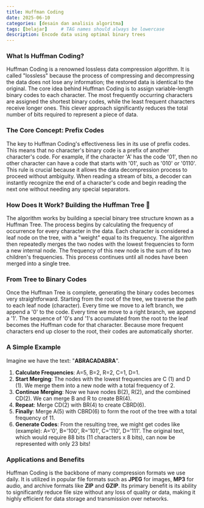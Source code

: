 ```yaml
---
title: Huffman Coding
date: 2025-06-10
categories: [desain dan analisis algoritma]
tags: [belajar]     # TAG names should always be lowercase
description: Encode data using optimal binary trees
---
```



### What Is Huffman Coding?

Huffman Coding is a renowned lossless data compression algorithm. It is called "lossless" because the process of 
compressing and decompressing the data does not lose any information; the restored data is identical to the 
original. The core idea behind Huffman Coding is to assign variable-length binary codes to each character. The 
most frequently occurring characters are assigned the shortest binary codes, while the least frequent characters 
receive longer ones. This clever approach significantly reduces the total number of bits required to represent a 
piece of data.

### The Core Concept: Prefix Codes

The key to Huffman Coding's effectiveness lies in its use of prefix codes. This means that no character's binary 
code is a prefix of another character's code. For example, if the character 'A' has the code '01', then no other 
character can have a code that starts with '01', such as '010' or '0110'. This rule is crucial because it allows 
the data decompression process to proceed without ambiguity. When reading a stream of bits, a decoder can 
instantly recognize the end of a character's code and begin reading the next one without needing any special 
separators.

### How Does It Work? Building the Huffman Tree 🌳

The algorithm works by building a special binary tree structure known as a Huffman Tree. The process begins by 
calculating the frequency of occurrence for every character in the data. Each character is considered a leaf node 
on the tree, with a "weight" equal to its frequency. The algorithm then repeatedly merges the two nodes with the 
lowest frequencies to form a new internal node. The frequency of this new node is the sum of its two children's 
frequencies. This process continues until all nodes have been merged into a single tree.

### From Tree to Binary Codes

Once the Huffman Tree is complete, generating the binary codes becomes very straightforward. Starting from the 
root of the tree, we traverse the path to each leaf node (character). Every time we move to a left branch, we 
append a '0' to the code. Every time we move to a right branch, we append a '1'. The sequence of '0's and '1's 
accumulated from the root to the leaf becomes the Huffman code for that character. Because more frequent 
characters end up closer to the root, their codes are automatically shorter.

### A Simple Example

Imagine we have the text: "**ABRACADABRA**".
1.  **Calculate Frequencies**: A=5, B=2, R=2, C=1, D=1.
2.  **Start Merging**: The nodes with the lowest frequencies are C (1) and D (1). We merge them into a new node with a total frequency of 2.
3.  **Continue Merging**: Now we have nodes B(2), R(2), and the combined CD(2). We can merge B and R to create BR(4).
4.  **Repeat**: Merge CD(2) with BR(4) to create CBRD(6).
5.  **Finally**: Merge A(5) with CBRD(6) to form the root of the tree with a total frequency of 11.
6.  **Generate Codes**: From the resulting tree, we might get codes like (example): A='0', B='100', R='101', C='110', D='111'. The original text, which would require 88 bits (11 characters x 8 bits), can now be represented with only 23 bits!

### Applications and Benefits

Huffman Coding is the backbone of many compression formats we use daily. It is utilized in popular file formats 
such as **JPEG** for images, **MP3** for audio, and archive formats like **ZIP** and **GZIP**. Its primary benefit 
is its ability to significantly reduce file size without any loss of quality or data, making it highly efficient 
for data storage and transmission over networks.